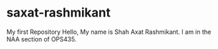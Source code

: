 # saxat-rashmikant
My first Repository
Hello,
My name is Shah Axat Rashmikant. I am in the NAA section of OPS435.
